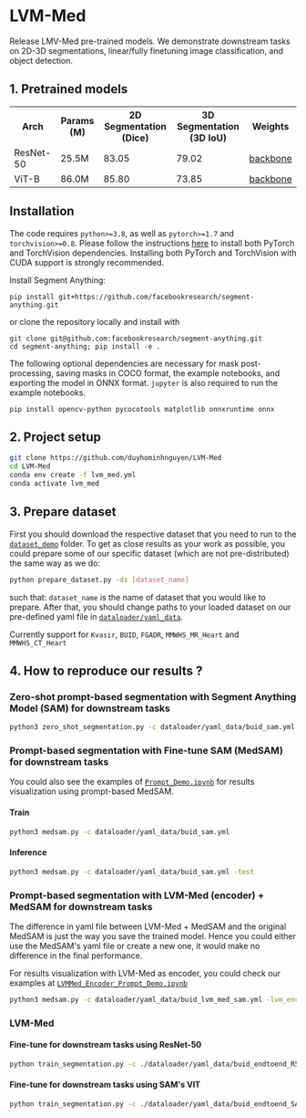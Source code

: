 # LVM-Med
Release LMV-Med pre-trained models. We demonstrate downstream tasks on 2D-3D segmentations, linear/fully finetuning image classification, and object detection.  

## 1. Pretrained models
<table>
  <tr>
    <th>Arch</th>
    <th>Params (M)</th>
    <th> 2D Segmentation (Dice) </th>
    <th> 3D Segmentation (3D IoU) </th>
    <th>Weights</th>
  </tr>
  <tr>
    <td>ResNet-50</td>
    <td>25.5M</td>
    <td>83.05</td>
    <td>79.02</td>
    <td> <a href="https://drive.google.com/file/d/11Uamq4bT_AbTf8sigIctIAnQJN4EethW/view?usp=sharing">backbone</a> </td>
  </tr>
  <tr>
    <td>ViT-B</td>
    <td>86.0M</td>
    <td>85.80</td>
    <td>73.85</td>
    <td> <a href="https://drive.google.com/file/d/14bX8wdw-c3VUw3XPAtFMB-wFE03q0eCi/view?usp=sharing">backbone</a> </td>
  </tr>
</table>

## Installation

The code requires `python>=3.8`, as well as `pytorch>=1.7` and `torchvision>=0.8`. Please follow the instructions [here](https://pytorch.org/get-started/locally/) to install both PyTorch and TorchVision dependencies. Installing both PyTorch and TorchVision with CUDA support is strongly recommended.

Install Segment Anything:

```
pip install git+https://github.com/facebookresearch/segment-anything.git
```

or clone the repository locally and install with

```
git clone git@github.com:facebookresearch/segment-anything.git
cd segment-anything; pip install -e .
```

The following optional dependencies are necessary for mask post-processing, saving masks in COCO format, the example notebooks, and exporting the model in ONNX format. `jupyter` is also required to run the example notebooks.

```
pip install opencv-python pycocotools matplotlib onnxruntime onnx
```



## 2. Project setup
```bash
git clone https://github.com/duyhominhnguyen/LVM-Med
cd LVM-Med
conda env create -f lvm_med.yml
conda activate lvm_med
```

## 3. Prepare dataset
First you should download the respective dataset that you need to run to the [`dataset_demo`](/dataset_demo/) folder. To get as close results as your work as possible, you could prepare some of our specific dataset (which are not pre-distributed) the same way as we do:
```bash
python prepare_dataset.py -ds [dataset_name]
```
such that: `dataset_name` is the name of dataset that you would like to prepare. After that, you should change paths to your loaded dataset on our pre-defined yaml file in [`dataloader/yaml_data`](/dataloader/yaml_data/).

Currently support for `Kvasir`, `BUID`, `FGADR`, `MMWHS_MR_Heart` and `MMWHS_CT_Heart`

## 4. How to reproduce our results ?

### Zero-shot prompt-based segmentation with Segment Anything Model (SAM) for downstream tasks
```bash
python3 zero_shot_segmentation.py -c dataloader/yaml_data/buid_sam.yml
```

### Prompt-based segmentation with Fine-tune SAM (MedSAM) for downstream tasks
You could also see the examples of [`Prompt_Demo.ipynb`](/notebook/Prompt_Demo.ipynb) for results visualization using prompt-based MedSAM.
#### Train
```bash
python3 medsam.py -c dataloader/yaml_data/buid_sam.yml 
```
#### Inference
```bash
python3 medsam.py -c dataloader/yaml_data/buid_sam.yml -test
```

### Prompt-based segmentation with LVM-Med (encoder) + MedSAM for downstream tasks
The difference in yaml file between LVM-Med + MedSAM and the original MedSAM is just the way you save the trained model. Hence you could either use the MedSAM's yaml file or create a new one, it would make no difference in the final performance.     

For results visualization with LVM-Med as encoder, you could check our examples at [`LVMMed_Encoder_Prompt_Demo.ipynb`](/notebook/LVMMed_Encoder_Prompt_Demo.ipynb)

```bash
python3 medsam.py -c dataloader/yaml_data/buid_lvm_med_sam.yml -lvm_encoder workdir/pretrained/vit_b_largescale_dim256.pth
```

### LVM-Med 
#### Fine-tune for downstream tasks using ResNet-50
```bash
python train_segmentation.py -c ./dataloader/yaml_data/buid_endtoend_R50.yml
```
#### Fine-tune for downstream tasks using SAM's VIT
```bash
python train_segmentation.py -c ./dataloader/yaml_data/buid_endtoend_SAM_VIT.yml
```
